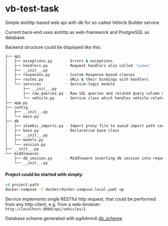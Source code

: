 # vb-test-task
Simple aiohttp-based web api with db for so-called Vehicle Builder service

Current back-end uses aiohttp as web-framework and PostgreSQL as database. 

Backend structure could be displayed like this: 

```bash
├── api
│   ├── exceptions.py      - Errors & exceptions
│   ├── handlers.py        - Request handlers also called "views"
│   ├── __init__.py
│   ├── responses.py       - Custom Response-based classes 
│   ├── routes.py          - URLs & their bindings with handlers
│   └── services           - Service-logic module
│       ├── __init__.py
│       ├── raw_queries.py - Raw SQL queries and related query column names
│       └── vehicle.py     - Service class which handles vehicle-related requests
├── app.py
├── config
│   ├── __init__.py
│   └── main.py
├── db
│   ├── alembic_imports.py - Import proxy file to avoid import path conflicts
│   ├── base.py            - Declarative base class
│   ├── __init__.py
│   ├── models.py
│   └── session.py
├── __init__.py
└── middlewares
    ├── db_session.py      - Middleware inserting db session into requests
    └── __init__.py
```

#### Project could be started with simply:
```bash
cd project-path
docker-compose -f docker/docker-compose.local.yaml up
```

Service implements single RESTful http request, that could be performed from any http-client, e.g. from a web-browser:
```http://localhost:8080/api/vehicles/1```

Database scheme generated with pgAdmin4
[db_scheme](https://github.com/toshamuravei/vb-test-task/blob/main/db_scheme.png)
